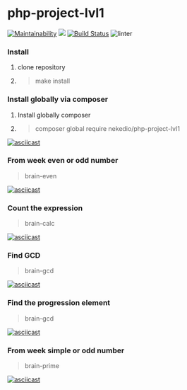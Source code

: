 # php-project-lvl1

[![Maintainability](https://api.codeclimate.com/v1/badges/d3929ac0baeeac57016e/maintainability)](https://codeclimate.com/github/nekedio/php-project-lvl1/maintainability)
<a href="https://codeclimate.com/github/nekedio/php-project-lvl1/test_coverage"><img src="https://api.codeclimate.com/v1/badges/d3929ac0baeeac57016e/test_coverage" /></a>
[![Build Status](https://travis-ci.com/nekedio/php-project-lvl1.svg?branch=master)](https://travis-ci.com/nekedio/php-project-lvl1)
![linter](https://github.com/nekedio/php-project-lvl1/workflows/linter/badge.svg)

### Install

1. clone repository
2. > make install

### Install globally via composer

1. Install globally composer
2. > composer global require nekedio/php-project-lvl1

[![asciicast](https://asciinema.org/a/305159.svg)](https://asciinema.org/a/305159)


### From week even or odd number
> brain-even

[![asciicast](https://asciinema.org/a/304369.svg)](https://asciinema.org/a/304369)


### Count the expression
> brain-calc

[![asciicast](https://asciinema.org/a/305094.svg)](https://asciinema.org/a/305094)


### Find GCD
> brain-gcd

[![asciicast](https://asciinema.org/a/305473.svg)](https://asciinema.org/a/305473)


### Find the progression element
> brain-gcd

[![asciicast](https://asciinema.org/a/vAZx6UISApGcibgOcTSXU2cAd.svg)](https://asciinema.org/a/vAZx6UISApGcibgOcTSXU2cAd)


### From week simple or odd number
> brain-prime

[![asciicast](https://asciinema.org/a/305815.svg)](https://asciinema.org/a/305815)
